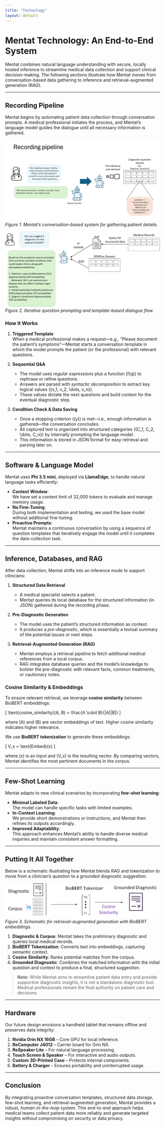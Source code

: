 ```yaml
---
title: "Technology"
layout: default
---
```


# Mentat Technology: An End-to-End System

Mentat combines natural language understanding with secure, locally hosted inference to streamline medical data collection and support clinical decision-making. The following sections illustrate how Mentat moves from conversation-based data gathering to inference and retrieval-augmented generation (RAG).

---

## Recording Pipeline

Mentat begins by automating patient data collection through conversation prompts. A medical professional initiates the process, and Mentat’s language model guides the dialogue until all necessary information is gathered.

<!-- Example images of the recording pipeline -->
![Recording Pipeline Overview 1](assets/images/pipeline_1.png)
*Figure 1. Mentat’s conversation-based system for gathering patient details.*

![Recording Pipeline Overview 2](assets/images/pipeline_2.png)
*Figure 2. Iterative question prompting and template-based dialogue flow.*

### How It Works

1. **Triggered Template**  
   When a medical professional makes a request—e.g., “Please document the patient’s symptoms”—Mentat starts a conversation template in which the model prompts the patient (or the professional) with relevant questions.

2. **Sequential Q&A**  
   - The model uses *regular expressions* plus a function \(f(q)\) to rephrase or refine questions.  
   - Answers are parsed with *syntactic decomposition* to extract key logical values \(\{v_1, v_2, \dots, v_n\}\).  
   - These values dictate the next questions and build context for the eventual diagnostic step.

3. **Condition Check & Data Saving**  
   - Once a stopping criterion \((y)\) is met—i.e., enough information is gathered—the conversation concludes.  
   - All captured text is organized into structured categories \(\{C_1, C_2, \dots, C_n\}\) by internally prompting the language model.  
   - This information is stored in JSON format for easy retrieval and parsing later on.

---

## Software & Language Model

Mentat uses **Phi 3.5 mini**, deployed via **LlamaEdge**, to handle natural language tasks efficiently:

- **Context Window**:  
  We have set a context limit of 32,000 tokens to evaluate and manage memory usage.  
- **No Fine-Tuning**:  
  During both implementation and testing, we used the base model without additional fine-tuning.  
- **Proactive Prompts**:  
  Mentat maintains a continuous conversation by using a sequence of question templates that iteratively engage the model until it completes the data-collection task.

---

## Inference, Databases, and RAG

After data collection, Mentat shifts into an inference mode to support clinicians:

1. **Structured Data Retrieval**  
   - A medical specialist selects a patient.  
   - Mentat queries its local database for the structured information (in JSON) gathered during the recording phase.

2. **Pre-Diagnostic Generation**  
   - The model uses the patient’s structured information as context.  
   - It produces a *pre-diagnostic*, which is essentially a textual summary of the potential issues or next steps.

3. **Retrieval-Augmented Generation (RAG)**  
   - Mentat employs a retrieval pipeline to fetch additional medical references from a local corpus.  
   - RAG integrates database queries and the model’s knowledge to bolster the pre-diagnostic with relevant facts, common treatments, or cautionary notes.

### Cosine Similarity & Embeddings

To ensure relevant retrieval, we leverage **cosine similarity** between BioBERT embeddings:

\[
\text{cosine\_similarity}(A, B) = \frac{A \cdot B}{\|A\|\|B\|}
\]

where \(A\) and \(B\) are vector embeddings of text. Higher cosine similarity indicates higher relevance.

We use **BioBERT tokenization** to generate these embeddings:

\[
V_x = \text{Embed}(x)
\]

where \(x\) is an input and \(V_x\) is the resulting vector. By comparing vectors, Mentat identifies the most pertinent documents in the corpus.

---

## Few-Shot Learning

Mentat adapts to new clinical scenarios by incorporating **few-shot learning**:

- **Minimal Labeled Data**:  
  The model can handle specific tasks with limited examples.  
- **In-Context Learning**:  
  We provide short demonstrations or instructions, and Mentat then refines its outputs accordingly.  
- **Improved Adaptability**:  
  This approach enhances Mentat’s ability to handle diverse medical inquiries and maintain consistent answer formatting.

---

## Putting It All Together

Below is a schematic illustrating how Mentat blends RAG and tokenization to move from a clinician’s question to a grounded diagnostic suggestion:

![RAG and Tokenization Schematic](assets/images/rag_tokenization_schematic.png)
*Figure 3. Schematic for retrieval-augmented generation with BioBERT embeddings.*

1. **Diagnostic & Corpus**: Mentat takes the preliminary diagnostic and queries local medical records.  
2. **BioBERT Tokenization**: Converts text into embeddings, capturing semantic context.  
3. **Cosine Similarity**: Ranks potential matches from the corpus.  
4. **Grounded Diagnostic**: Combines the matched information with the initial question and context to produce a final, structured suggestion.

> **Note**: While Mentat aims to streamline patient data entry and provide *supportive* diagnostic insights, it is not a standalone diagnostic tool. Medical professionals remain the final authority on patient care and decisions.

---

## Hardware

Our future design envisions a handheld tablet that remains offline and preserves data integrity:

1. **Nvidia Orin NX 16GB** – Core GPU for local inference.  
2. **ReComputer J4012** – Carrier board for Orin NX.  
3. **ReSpeaker Lite** – For natural language processing.  
4. **Touch Screen & Speaker** – For interactive and audio outputs.  
5. **Custom 3D-Printed Case** – Protects internal components.  
6. **Battery & Charger** – Ensures portability and uninterrupted usage.

---

## Conclusion

By integrating proactive conversation templates, structured data storage, few-shot learning, and retrieval-augmented generation, Mentat provides a robust, *human-in-the-loop* system. This end-to-end approach helps medical teams collect patient data more reliably and generate targeted insights without compromising on security or data privacy.

